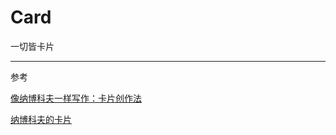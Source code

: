 # Card
一切皆卡片

***
参考

[像纳博科夫一样写作：卡片创作法](http://www.cnfeat.com/blog/2016/11/20/NabokovWriteStyle/)

[纳博科夫的卡片](https://cnfeat.gitbooks.io/metawrite/content/)

